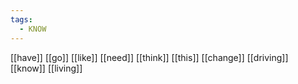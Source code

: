 ```yaml
---
tags:
  - KNOW
---
```

[[have]]
[[go]]
[[like]]
[[need]]
[[think]]
[[this]]
[[change]]
[[driving]]
[[know]]
[[living]]
